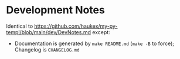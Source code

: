 Development Notes
=================

Identical to <https://github.com/haukex/my-py-templ/blob/main/dev/DevNotes.md> except:
- Documentation is generated by `make README.md` (`make -B` to force); Changelog is `CHANGELOG.md`
